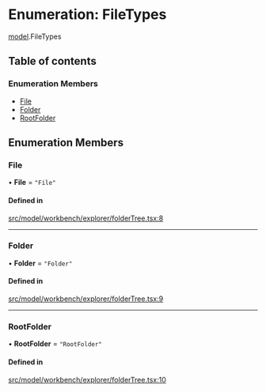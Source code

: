 # Enumeration: FileTypes

[model](../modules/model.md).FileTypes

## Table of contents

### Enumeration Members

- [File](model.FileTypes.md#file)
- [Folder](model.FileTypes.md#folder)
- [RootFolder](model.FileTypes.md#rootfolder)

## Enumeration Members

### File

• **File** = ``"File"``

#### Defined in

[src/model/workbench/explorer/folderTree.tsx:8](https://github.com/mtsdnz/allai-core/blob/5932278/src/model/workbench/explorer/folderTree.tsx#L8)

___

### Folder

• **Folder** = ``"Folder"``

#### Defined in

[src/model/workbench/explorer/folderTree.tsx:9](https://github.com/mtsdnz/allai-core/blob/5932278/src/model/workbench/explorer/folderTree.tsx#L9)

___

### RootFolder

• **RootFolder** = ``"RootFolder"``

#### Defined in

[src/model/workbench/explorer/folderTree.tsx:10](https://github.com/mtsdnz/allai-core/blob/5932278/src/model/workbench/explorer/folderTree.tsx#L10)
